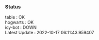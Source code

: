 ### Status


table : OK  
hogwarts : OK  
icy-bot : DOWN  
Latest Update : 2022-10-17 06:11:43.959407

